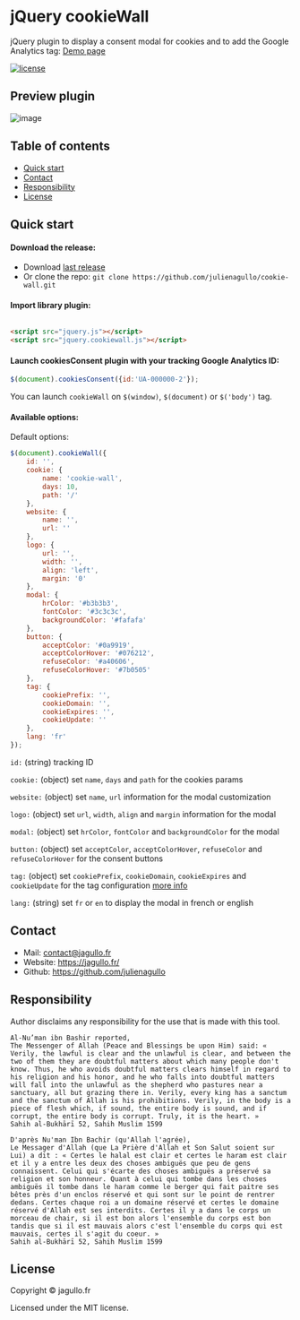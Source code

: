 # jQuery cookieWall

jQuery plugin to display a consent modal for cookies and to add the Google Analytics tag: [Demo page](https://jagullo.fr/cookies/)

[![license](https://img.shields.io/github/license/julienagullo/cookies-consent.svg)](https://github.com/julienagullo/cookies-consent/LICENSE.md)


## Preview plugin

![image](https://open-source.jagullo.fr/cookie-wall/screen_modal.png?raw=true)


## Table of contents

- [Quick start](#quick-start)
- [Contact](#contact)
- [Responsibility](#responsibility)
- [License](#license)


## Quick start

#### Download the release:

- Download [last release](https://github.com/julienagullo/cookie-wall/releases/)
- Or clone the repo: `git clone https://github.com/julienagullo/cookie-wall.git`

#### Import library plugin:

```html

<script src="jquery.js"></script>
<script src="jquery.cookiewall.js"></script>
```

#### Launch cookiesConsent plugin with your tracking Google Analytics ID:

```javascript
$(document).cookiesConsent({id:'UA-000000-2'});
```

You can launch `cookieWall` on `$(window)`, `$(document)` or `$('body')` tag.

#### Available options:

Default options:

```javascript
$(document).cookieWall({
    id: '',
    cookie: {
        name: 'cookie-wall',
        days: 10,
        path: '/'
    },
    website: {
        name: '',
        url: ''
    },
    logo: {
        url: '',
        width: '',
        align: 'left',
        margin: '0'
    },
    modal: {
        hrColor: '#b3b3b3',
        fontColor: '#3c3c3c',
        backgroundColor: '#fafafa'
    },
    button: {
        acceptColor: '#0a9919',
        acceptColorHover: '#076212',
        refuseColor: '#a40606',
        refuseColorHover: '#7b0505'
    },
    tag: {
        cookiePrefix: '',
        cookieDomain: '',
        cookieExpires: '',
        cookieUpdate: ''
    },
    lang: 'fr'
});
```

`id:` (string) tracking ID

`cookie:` (object) set `name`, `days` and `path` for the cookies params

`website:` (object) set `name`, `url` information for the modal customization

`logo:` (object) set `url`, `width`, `align` and `margin` information for the modal

`modal:` (object) set `hrColor`, `fontColor` and `backgroundColor` for the modal

`button:` (object) set `acceptColor`, `acceptColorHover`, `refuseColor` and `refuseColorHover` for the consent buttons

`tag:` (object) set `cookiePrefix`, `cookieDomain`, `cookieExpires` and `cookieUpdate` for the tag configuration [more info](https://developers.google.com/analytics/devguides/collection/gtagjs/cookies-user-id)

`lang:` (string) set `fr` or `en` to display the modal in french or english


## Contact

- Mail: [contact@jagullo.fr](contact@jagullo.fr?subject=[GitHub]%20cookieWall)
- Website: <https://jagullo.fr/>
- Github: <https://github.com/julienagullo>


## Responsibility

Author disclaims any responsibility for the use that is made with this tool.

```text
Al-Nu’man ibn Bashir reported,
The Messenger of Allah (Peace and Blessings be upon Him) said: « Verily, the lawful is clear and the unlawful is clear, and between the two of them they are doubtful matters about which many people don't know. Thus, he who avoids doubtful matters clears himself in regard to his religion and his honor, and he who falls into doubtful matters will fall into the unlawful as the shepherd who pastures near a sanctuary, all but grazing there in. Verily, every king has a sanctum and the sanctum of Allah is his prohibitions. Verily, in the body is a piece of flesh which, if sound, the entire body is sound, and if corrupt, the entire body is corrupt. Truly, it is the heart. »
Sahih al-Bukhārī 52, Sahih Muslim 1599
```

```text
D'après Nu'man Ibn Bachir (qu'Allah l'agrée),
Le Messager d'Allah (que La Prière d'Allah et Son Salut soient sur Lui) a dit : « Certes le halal est clair et certes le haram est clair et il y a entre les deux des choses ambiguës que peu de gens connaissent. Celui qui s'écarte des choses ambiguës a préservé sa religion et son honneur. Quant à celui qui tombe dans les choses ambiguës il tombe dans le haram comme le berger qui fait paitre ses bêtes près d'un enclos réservé et qui sont sur le point de rentrer dedans. Certes chaque roi a un domaine réservé et certes le domaine réservé d'Allah est ses interdits. Certes il y a dans le corps un morceau de chair, si il est bon alors l'ensemble du corps est bon tandis que si il est mauvais alors c'est l'ensemble du corps qui est mauvais, certes il s'agit du coeur. »
Sahih al-Bukhārī 52, Sahih Muslim 1599
```


## License

Copyright © jagullo.fr

Licensed under the MIT license.